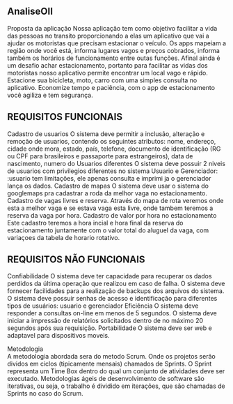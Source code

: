 ## AnaliseOII
   
Proposta da aplicação 
Nossa aplicação tem como objetivo facilitar a vida das pessoas no transito proporcionando a elas um aplicativo que vai a ajudar os motoristas que precisam estacionar o veículo. Os apps mapeiam a região onde você está, informa lugares vagos e preços cobrados, informa também os horários de funcionamento entre outas funções. 
Afinal ainda é um desafio achar estacionamento, portanto para facilitar as vidas dos motoristas nosso aplicativo permite encontrar um local vago e rápido. Estacione sua bicicleta, moto, carro com uma simples consulta no aplicativo. Economize tempo e paciência, com o app de estacionamento você agiliza e tem segurança. 
  
## REQUISITOS FUNCIONAIS 
Cadastro de usuarios 
O sistema deve permitir a inclusão, alteração e remoção de usuarios, contendo os seguintes atributos: nome, endereço, cidade onde mora, estado, país, telefone, documento de identificação (RG ou CPF para brasileiros e passaporte para estrangeiros), data de nascimento, numero do 
Usuarios diferentes 
O sistema deve possuir 2 niveis de usuarios com privilegios diferentes no sistema Usuario e Gerenciador: :usuario tem limitações, ele apenas consulta e imprimi ja o gerenciador lança os dados. 
Cadastro de mapas 
O sistema deve usar o sistema do googlemaps pra cadastrar a roda da melhor vaga no estacionamento. 
Cadastro de vagas livres e reserva. 
Através do mapa de rota veremos onde esta a melhor vaga e se estava vaga esta livre, onde tambem teremos a reserva da vaga por hora. 
Cadastro de valor por hora no estacionamento 
Este cadastro teremos a hora incial e hora final da reserva do estacionamento juntamente com o valor total do aluguel da vaga, com variaçoes da tabela de horario rotativo. 
  
  
## REQUISITOS NÃO FUNCIONAIS 
Confiabilidade 
O sistema deve ter capacidade para recuperar os dados perdidos da última operação que realizou em caso de falha. 
O sistema deve fornecer facilidades para a realização de backups dos arquivos do sistema. 
O sistema deve possuir senhas de acesso e identificação para diferentes tipos de usuários: usuario e gerenciador 
Eficiência 
O sistema deve responder a consultas on-line em menos de 5 segundos. 
O sistema deve iniciar a impressão de relatórios solicitados dentro de no máximo 20 segundos após sua requisição. 
Portabilidade 
O sistema deve ser web e adaptavel para dispositivos moveis. 
  
Metodologia  
A metodologia abordada sera do metodo Scrum. 
Onde os projetos serão dividos em ciclos (tipicamente mensais) chamados de Sprints. O Sprint representa um Time Box dentro do qual um conjunto de atividades deve ser executado. Metodologias ágeis de desenvolvimento de software são iterativas, ou seja, o trabalho é dividido em iterações, que são chamadas de Sprints no caso do Scrum. 
  
  
 
